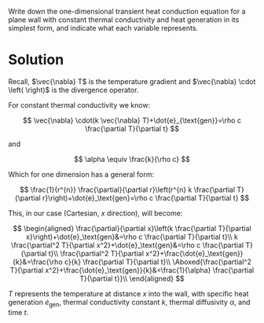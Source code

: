 Write down the one-dimensional transient heat conduction equation for a
plane wall with constant thermal conductivity and heat generation in its
simplest form, and indicate what each variable represents.

# Solution

Recall, $\vec{\nabla} T$ is the temperature gradient and
$\vec{\nabla} \cdot \left( \right)$ is the divergence operator.

For constant thermal conductivity we know:

$$
\vec{\nabla} \cdot(k \vec{\nabla} T)+\dot{e}_{\text{gen}}=\rho c \frac{\partial T}{\partial t}
$$

and

$$
\alpha \equiv \frac{k}{\rho c}
$$

Which for one dimension has a general form:

$$
\frac{1}{r^{n}} \frac{\partial}{\partial r}\left(r^{n} k \frac{\partial T}{\partial r}\right)+\dot{e}_\text{gen}=\rho c \frac{\partial T}{\partial t}
$$

This, in our case (Cartesian, $x$ direction), will become:

$$
\begin{aligned}
\frac{\partial}{\partial x}\left(k \frac{\partial T}{\partial x}\right)+\dot{e}_\text{gen}&=\rho c \frac{\partial T}{\partial t}\\
k \frac{\partial^2 T}{\partial x^2}+\dot{e}_\text{gen}&=\rho c \frac{\partial T}{\partial t}\\
\frac{\partial^2 T}{\partial x^2}+\frac{\dot{e}_\text{gen}}{k}&=\frac{\rho c}{k} \frac{\partial T}{\partial t}\\
\Aboxed{\frac{\partial^2 T}{\partial x^2}+\frac{\dot{e}_\text{gen}}{k}&=\frac{1}{\alpha} \frac{\partial T}{\partial t}}\\
\end{aligned}
$$

$T$ represents the temperature at distance $x$ into the wall, with
specific heat generation $\dot{e}_\text{gen}$, thermal conductivity
constant $k$, thermal diffusivity $\alpha$, and time $t$.
